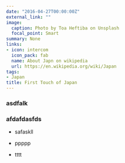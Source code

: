 ```yaml
---
date: "2016-04-27T00:00:00Z"
external_link: ""
image:
  caption: Photo by Toa Heftiba on Unsplash
  focal_point: Smart
summary: None
links:
- icon: intercom
  icon_pack: fab
  name: About Japn on wikipedia
  url: https://en.wikipedia.org/wiki/Japan
tags:
- Japan
title: First Touch of Japan
---
```


### asdfalk



### afdafdasfds



- safaskll


- ppppp


- tttt